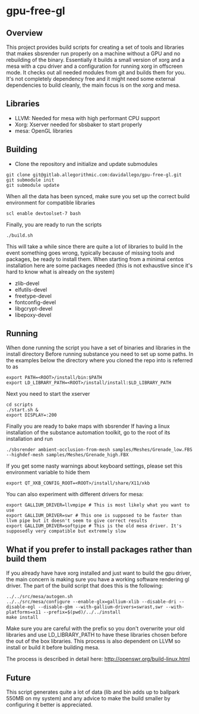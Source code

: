 # gpu-free-gl

## Overview
This project provides build scripts for creating a set of tools and libraries that makes sbsrender 
run properly on a machine without a GPU and no rebuilding of the binary.
Essentially it builds a small version of xorg and a mesa with a cpu driver and a configuration 
for running xorg in offscreen mode.
It checks out all needed modules from git and builds them for you. It's not completely dependency 
free and it might need some external dependencies to build cleanly, the main focus is on the xorg 
and mesa.

## Libraries
* LLVM: Needed for mesa with high performant CPU support
* Xorg: Xserver needed for sbsbaker to start properly
* mesa: OpenGL libraries

## Building
* Clone the repository and initialize and update submodules

```
git clone git@gitlab.allegorithmic.com:davidallego/gpu-free-gl.git
git submodule init
git submodule update
```

When all the data has been synced, make sure you set up the correct build environment for compatible libraries
```
scl enable devtoolset-7 bash
```

Finally, you are ready to run the scripts
```
./build.sh
```

This will take a while since there are quite a lot of libraries to build
In the event something goes wrong, typically because of missing tools and packages, be ready to 
install them. When starting from a minimal centos installation here are some packages needed 
(this is not exhaustive since it's hard to know what is already on the system)
* zlib-devel
* elfutils-devel
* freetype-devel
* fontconfig-devel
* libgcrypt-devel
* libepoxy-devel

## Running
When done running the script you have a set of binaries and libraries in the install directory
Before running substance you need to set up some paths. In the examples below the directory where you cloned the repo into is referred to as <ROOT>
```
export PATH=<ROOT>/install/bin:$PATH
export LD_LIBRARY_PATH=<ROOT>/install/install:$LD_LIBRARY_PATH
```

Next you need to start the xserver
```
cd scripts
./start.sh &
export DISPLAY=:200
```

Finally you are ready to bake maps with sbsrender
If having a linux installation of the substance automation toolkit, go to the root of its installation and run
```
./sbsrender ambient-occlusion-from-mesh samples/Meshes/Grenade_low.FBS --highdef-mesh samples/Meshes/Grenade_high.FBX
```
If you get some nasty warnings about keyboard settings, please set this environment variable to hide them
```
export QT_XKB_CONFIG_ROOT=<ROOT>/install/share/X11/xkb
```
You can also experiment with different drivers for mesa:
```
export GALLIUM_DRIVER=llvmpipe # This is most likely what you want to use
export GALLIUM_DRIVER=swr # This one is supposed to be faster than llvm pipe but it doesn't seem to give correct results
export GALLIUM_DRIVER=softpipe # This is the old mesa driver. It's supposedly very compatible but extremely slow
```

## What if you prefer to install packages rather than build them
If you already have have xorg installed and just want to build the gpu driver, the main concern 
is making sure you have a working software rendering gl driver. The part of the build script that
does this is the following:
```
../../src/mesa/autogen.sh
../../src/mesa/configure --enable-glx=gallium-xlib --disable-dri --disable-egl --disable-gbm --with-gallium-drivers=swrast,swr --with-platforms=x11 --prefix=$(pwd)/../../install
make install
```
Make sure you are careful with the prefix so you don't overwrite your old libraries and use 
LD_LIBRARY_PATH to have these libraries chosen before the out of the box libraries. This process
is also dependent on LLVM so install or build it before building mesa. 

The process is described in detail here:
http://openswr.org/build-linux.html

## Future
This script generates quite a lot of data (lib and bin adds up to ballpark 550MB on my system) 
and any advice to make the build smaller by configuring it better is appreciated.
